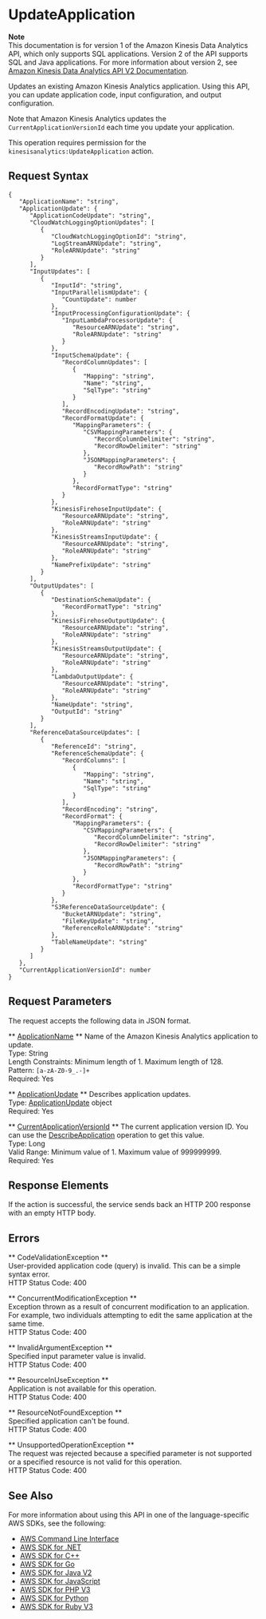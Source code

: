 # UpdateApplication<a name="API_UpdateApplication"></a>

**Note**  
This documentation is for version 1 of the Amazon Kinesis Data Analytics API, which only supports SQL applications\. Version 2 of the API supports SQL and Java applications\. For more information about version 2, see [Amazon Kinesis Data Analytics API V2 Documentation](/kinesisanalytics/latest/apiv2/Welcome.html)\.

Updates an existing Amazon Kinesis Analytics application\. Using this API, you can update application code, input configuration, and output configuration\. 

Note that Amazon Kinesis Analytics updates the `CurrentApplicationVersionId` each time you update your application\. 

This operation requires permission for the `kinesisanalytics:UpdateApplication` action\.

## Request Syntax<a name="API_UpdateApplication_RequestSyntax"></a>

```
{
   "ApplicationName": "string",
   "ApplicationUpdate": { 
      "ApplicationCodeUpdate": "string",
      "CloudWatchLoggingOptionUpdates": [ 
         { 
            "CloudWatchLoggingOptionId": "string",
            "LogStreamARNUpdate": "string",
            "RoleARNUpdate": "string"
         }
      ],
      "InputUpdates": [ 
         { 
            "InputId": "string",
            "InputParallelismUpdate": { 
               "CountUpdate": number
            },
            "InputProcessingConfigurationUpdate": { 
               "InputLambdaProcessorUpdate": { 
                  "ResourceARNUpdate": "string",
                  "RoleARNUpdate": "string"
               }
            },
            "InputSchemaUpdate": { 
               "RecordColumnUpdates": [ 
                  { 
                     "Mapping": "string",
                     "Name": "string",
                     "SqlType": "string"
                  }
               ],
               "RecordEncodingUpdate": "string",
               "RecordFormatUpdate": { 
                  "MappingParameters": { 
                     "CSVMappingParameters": { 
                        "RecordColumnDelimiter": "string",
                        "RecordRowDelimiter": "string"
                     },
                     "JSONMappingParameters": { 
                        "RecordRowPath": "string"
                     }
                  },
                  "RecordFormatType": "string"
               }
            },
            "KinesisFirehoseInputUpdate": { 
               "ResourceARNUpdate": "string",
               "RoleARNUpdate": "string"
            },
            "KinesisStreamsInputUpdate": { 
               "ResourceARNUpdate": "string",
               "RoleARNUpdate": "string"
            },
            "NamePrefixUpdate": "string"
         }
      ],
      "OutputUpdates": [ 
         { 
            "DestinationSchemaUpdate": { 
               "RecordFormatType": "string"
            },
            "KinesisFirehoseOutputUpdate": { 
               "ResourceARNUpdate": "string",
               "RoleARNUpdate": "string"
            },
            "KinesisStreamsOutputUpdate": { 
               "ResourceARNUpdate": "string",
               "RoleARNUpdate": "string"
            },
            "LambdaOutputUpdate": { 
               "ResourceARNUpdate": "string",
               "RoleARNUpdate": "string"
            },
            "NameUpdate": "string",
            "OutputId": "string"
         }
      ],
      "ReferenceDataSourceUpdates": [ 
         { 
            "ReferenceId": "string",
            "ReferenceSchemaUpdate": { 
               "RecordColumns": [ 
                  { 
                     "Mapping": "string",
                     "Name": "string",
                     "SqlType": "string"
                  }
               ],
               "RecordEncoding": "string",
               "RecordFormat": { 
                  "MappingParameters": { 
                     "CSVMappingParameters": { 
                        "RecordColumnDelimiter": "string",
                        "RecordRowDelimiter": "string"
                     },
                     "JSONMappingParameters": { 
                        "RecordRowPath": "string"
                     }
                  },
                  "RecordFormatType": "string"
               }
            },
            "S3ReferenceDataSourceUpdate": { 
               "BucketARNUpdate": "string",
               "FileKeyUpdate": "string",
               "ReferenceRoleARNUpdate": "string"
            },
            "TableNameUpdate": "string"
         }
      ]
   },
   "CurrentApplicationVersionId": number
}
```

## Request Parameters<a name="API_UpdateApplication_RequestParameters"></a>

The request accepts the following data in JSON format\.

 ** [ApplicationName](#API_UpdateApplication_RequestSyntax) **   <a name="analytics-UpdateApplication-request-ApplicationName"></a>
Name of the Amazon Kinesis Analytics application to update\.  
Type: String  
Length Constraints: Minimum length of 1\. Maximum length of 128\.  
Pattern: `[a-zA-Z0-9_.-]+`   
Required: Yes

 ** [ApplicationUpdate](#API_UpdateApplication_RequestSyntax) **   <a name="analytics-UpdateApplication-request-ApplicationUpdate"></a>
Describes application updates\.  
Type: [ApplicationUpdate](API_ApplicationUpdate.md) object  
Required: Yes

 ** [CurrentApplicationVersionId](#API_UpdateApplication_RequestSyntax) **   <a name="analytics-UpdateApplication-request-CurrentApplicationVersionId"></a>
The current application version ID\. You can use the [DescribeApplication](https://docs.aws.amazon.com/kinesisanalytics/latest/dev/API_DescribeApplication.html) operation to get this value\.  
Type: Long  
Valid Range: Minimum value of 1\. Maximum value of 999999999\.  
Required: Yes

## Response Elements<a name="API_UpdateApplication_ResponseElements"></a>

If the action is successful, the service sends back an HTTP 200 response with an empty HTTP body\.

## Errors<a name="API_UpdateApplication_Errors"></a>

 ** CodeValidationException **   
User\-provided application code \(query\) is invalid\. This can be a simple syntax error\.  
HTTP Status Code: 400

 ** ConcurrentModificationException **   
Exception thrown as a result of concurrent modification to an application\. For example, two individuals attempting to edit the same application at the same time\.  
HTTP Status Code: 400

 ** InvalidArgumentException **   
Specified input parameter value is invalid\.  
HTTP Status Code: 400

 ** ResourceInUseException **   
Application is not available for this operation\.  
HTTP Status Code: 400

 ** ResourceNotFoundException **   
Specified application can't be found\.  
HTTP Status Code: 400

 ** UnsupportedOperationException **   
The request was rejected because a specified parameter is not supported or a specified resource is not valid for this operation\.   
HTTP Status Code: 400

## See Also<a name="API_UpdateApplication_SeeAlso"></a>

For more information about using this API in one of the language\-specific AWS SDKs, see the following:
+  [AWS Command Line Interface](https://docs.aws.amazon.com/goto/aws-cli/kinesisanalytics-2015-08-14/UpdateApplication) 
+  [AWS SDK for \.NET](https://docs.aws.amazon.com/goto/DotNetSDKV3/kinesisanalytics-2015-08-14/UpdateApplication) 
+  [AWS SDK for C\+\+](https://docs.aws.amazon.com/goto/SdkForCpp/kinesisanalytics-2015-08-14/UpdateApplication) 
+  [AWS SDK for Go](https://docs.aws.amazon.com/goto/SdkForGoV1/kinesisanalytics-2015-08-14/UpdateApplication) 
+  [AWS SDK for Java V2](https://docs.aws.amazon.com/goto/SdkForJavaV2/kinesisanalytics-2015-08-14/UpdateApplication) 
+  [AWS SDK for JavaScript](https://docs.aws.amazon.com/goto/AWSJavaScriptSDK/kinesisanalytics-2015-08-14/UpdateApplication) 
+  [AWS SDK for PHP V3](https://docs.aws.amazon.com/goto/SdkForPHPV3/kinesisanalytics-2015-08-14/UpdateApplication) 
+  [AWS SDK for Python](https://docs.aws.amazon.com/goto/boto3/kinesisanalytics-2015-08-14/UpdateApplication) 
+  [AWS SDK for Ruby V3](https://docs.aws.amazon.com/goto/SdkForRubyV3/kinesisanalytics-2015-08-14/UpdateApplication) 